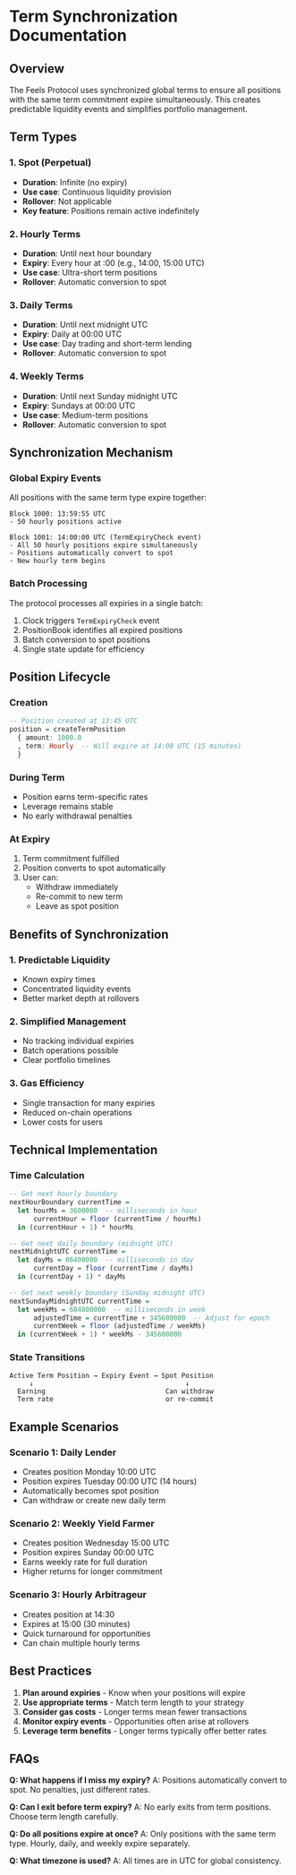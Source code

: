 # Term Synchronization Documentation

## Overview
The Feels Protocol uses synchronized global terms to ensure all positions with the same term commitment expire simultaneously. This creates predictable liquidity events and simplifies portfolio management.

## Term Types

### 1. Spot (Perpetual)
- **Duration**: Infinite (no expiry)
- **Use case**: Continuous liquidity provision
- **Rollover**: Not applicable
- **Key feature**: Positions remain active indefinitely

### 2. Hourly Terms
- **Duration**: Until next hour boundary
- **Expiry**: Every hour at :00 (e.g., 14:00, 15:00 UTC)
- **Use case**: Ultra-short term positions
- **Rollover**: Automatic conversion to spot

### 3. Daily Terms
- **Duration**: Until next midnight UTC
- **Expiry**: Daily at 00:00 UTC
- **Use case**: Day trading and short-term lending
- **Rollover**: Automatic conversion to spot

### 4. Weekly Terms
- **Duration**: Until next Sunday midnight UTC
- **Expiry**: Sundays at 00:00 UTC
- **Use case**: Medium-term positions
- **Rollover**: Automatic conversion to spot

## Synchronization Mechanism

### Global Expiry Events
All positions with the same term type expire together:
```
Block 1000: 13:59:55 UTC
- 50 hourly positions active

Block 1001: 14:00:00 UTC (TermExpiryCheck event)
- All 50 hourly positions expire simultaneously
- Positions automatically convert to spot
- New hourly term begins
```

### Batch Processing
The protocol processes all expiries in a single batch:
1. Clock triggers `TermExpiryCheck` event
2. PositionBook identifies all expired positions
3. Batch conversion to spot positions
4. Single state update for efficiency

## Position Lifecycle

### Creation
```purescript
-- Position created at 13:45 UTC
position = createTermPosition
  { amount: 1000.0
  , term: Hourly  -- Will expire at 14:00 UTC (15 minutes)
  }
```

### During Term
- Position earns term-specific rates
- Leverage remains stable
- No early withdrawal penalties

### At Expiry
1. Term commitment fulfilled
2. Position converts to spot automatically
3. User can:
   - Withdraw immediately
   - Re-commit to new term
   - Leave as spot position

## Benefits of Synchronization

### 1. Predictable Liquidity
- Known expiry times
- Concentrated liquidity events
- Better market depth at rollovers

### 2. Simplified Management
- No tracking individual expiries
- Batch operations possible
- Clear portfolio timelines

### 3. Gas Efficiency
- Single transaction for many expiries
- Reduced on-chain operations
- Lower costs for users

## Technical Implementation

### Time Calculation
```purescript
-- Get next hourly boundary
nextHourBoundary currentTime =
  let hourMs = 3600000  -- milliseconds in hour
      currentHour = floor (currentTime / hourMs)
  in (currentHour + 1) * hourMs

-- Get next daily boundary (midnight UTC)
nextMidnightUTC currentTime =
  let dayMs = 86400000  -- milliseconds in day
      currentDay = floor (currentTime / dayMs)
  in (currentDay + 1) * dayMs

-- Get next weekly boundary (Sunday midnight UTC)
nextSundayMidnightUTC currentTime =
  let weekMs = 604800000  -- milliseconds in week
      adjustedTime = currentTime + 345600000  -- Adjust for epoch
      currentWeek = floor (adjustedTime / weekMs)
  in (currentWeek + 1) * weekMs - 345600000
```

### State Transitions
```
Active Term Position → Expiry Event → Spot Position
     ↓                                      ↓
  Earning                              Can withdraw
  Term rate                            or re-commit
```

## Example Scenarios

### Scenario 1: Daily Lender
- Creates position Monday 10:00 UTC
- Position expires Tuesday 00:00 UTC (14 hours)
- Automatically becomes spot position
- Can withdraw or create new daily term

### Scenario 2: Weekly Yield Farmer
- Creates position Wednesday 15:00 UTC
- Position expires Sunday 00:00 UTC
- Earns weekly rate for full duration
- Higher returns for longer commitment

### Scenario 3: Hourly Arbitrageur
- Creates position at 14:30
- Expires at 15:00 (30 minutes)
- Quick turnaround for opportunities
- Can chain multiple hourly terms

## Best Practices

1. **Plan around expiries** - Know when your positions will expire
2. **Use appropriate terms** - Match term length to your strategy
3. **Consider gas costs** - Longer terms mean fewer transactions
4. **Monitor expiry events** - Opportunities often arise at rollovers
5. **Leverage term benefits** - Longer terms typically offer better rates

## FAQs

**Q: What happens if I miss my expiry?**
A: Positions automatically convert to spot. No penalties, just different rates.

**Q: Can I exit before term expiry?**
A: No early exits from term positions. Choose term length carefully.

**Q: Do all positions expire at once?**
A: Only positions with the same term type. Hourly, daily, and weekly expire separately.

**Q: What timezone is used?**
A: All times are in UTC for global consistency.